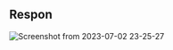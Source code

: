 ## Respon

![Screenshot from 2023-07-02 23-25-27](https://github.com/RianIhsan/nestjs-cloudinary/assets/93025581/c35c5199-6877-4e32-99bc-ffdd4875ba70)

